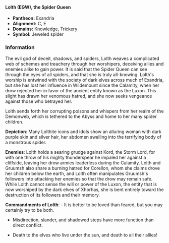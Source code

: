 #### Lolth (EGW), the Spider Queen
- **Pantheon:** Exandria
- **Alignment:** C, E
- **Domains:** Knowledge, Trickery
- **Symbol:** Jeweled spider
### Information

The evil god of deceit, shadows, and spiders, Lolth weaves a complicated web of schemes and treachery through her worshipers, deceiving allies and enemies alike to gain power. It is said that the Spider Queen can see through the eyes of all spiders, and that she is truly all-knowing. Lolth's worship is entwined with the society of dark elves across much of Exandria, but she has lost her influence in Wildemount since the Calamity, when her drow rejected her in favor of the ancient entity known as the Luxon. This slight has drawn her venomous hatred, and she now seeks vengeance against those who betrayed her.

Lolth sends forth her corrupting poisons and whispers from her realm of the Demonweb, which is tethered to the Abyss and home to her many spider children.

**Depiction**: Many Lolthite icons and idols show an alluring woman with dark purple skin and silver hair, her abdomen swelling into the terrifying body of a monstrous spider.

**Enemies**: Lolth holds a searing grudge against Kord, the Storm Lord, for with one throw of his mighty thunderspear he impaled her against a cliffside, leaving her drow armies leaderless during the Calamity. Lolth and Gruumsh also share a burning hatred for Corellon, whom she claims drove her children below the earth, and Lolth often manipulates Gruumsh's followers into attacking her enemies so that the drow may remain safe. While Lolth cannot sense the will or power of the Luxon, the entity that is now worshiped by the dark elves of Xhorhas, she is bent entirely toward the destruction of its followers and their memory.

**Commandments of Lolth**: - It is better to be loved than feared, but you may certainly try to be both.

- Misdirection, slander, and shadowed steps have more function than direct conflict.

- Death to the elves who live under the sun, and death to all their allies!